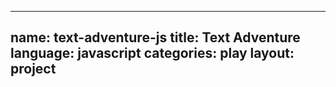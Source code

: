 ----
name: text-adventure-js
title: Text Adventure
language: javascript
categories: play
layout: project
----